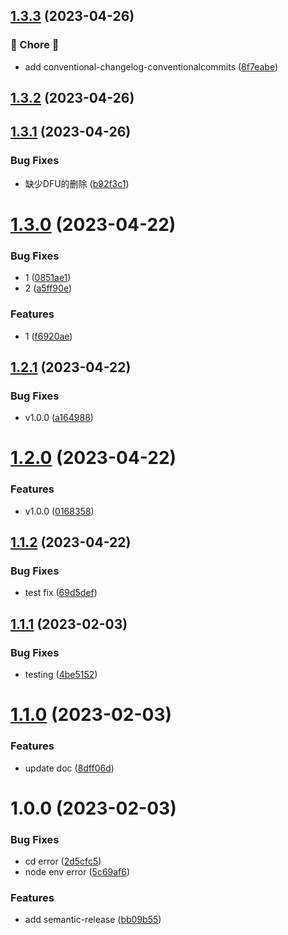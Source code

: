 ## [1.3.3](https://github.com/Liar0320/semantic-release/compare/v1.3.2...v1.3.3) (2023-04-26)


### 🐛 Chore 🐛

* add conventional-changelog-conventionalcommits ([8f7eabe](https://github.com/Liar0320/semantic-release/commit/8f7eabe0f42d40cdf48bb6d3ca92db8df5790bcc))

## [1.3.2](https://github.com/Liar0320/semantic-release/compare/v1.3.1...v1.3.2) (2023-04-26)

## [1.3.1](https://github.com/Liar0320/semantic-release/compare/v1.3.0...v1.3.1) (2023-04-26)


### Bug Fixes

* 缺少DFU的删除 ([b92f3c1](https://github.com/Liar0320/semantic-release/commit/b92f3c167df363799c02d25918d5783bcca4c70e))

# [1.3.0](https://github.com/Liar0320/semantic-release/compare/v1.2.1...v1.3.0) (2023-04-22)


### Bug Fixes

* 1 ([0851ae1](https://github.com/Liar0320/semantic-release/commit/0851ae14ecd6de0cbd77b41c5383248b9c589842))
* 2 ([a5ff90e](https://github.com/Liar0320/semantic-release/commit/a5ff90edccd78f5374c623824df3f41a7a79711c))


### Features

* 1 ([f6920ae](https://github.com/Liar0320/semantic-release/commit/f6920ae91756cbc92ee8d63b876ac670878936a8))

## [1.2.1](https://github.com/Liar0320/semantic-release/compare/v1.2.0...v1.2.1) (2023-04-22)


### Bug Fixes

* v1.0.0 ([a164988](https://github.com/Liar0320/semantic-release/commit/a164988a056d333bc57707c1c558661818e8191a))

# [1.2.0](https://github.com/Liar0320/semantic-release/compare/v1.1.2...v1.2.0) (2023-04-22)


### Features

* v1.0.0 ([0168358](https://github.com/Liar0320/semantic-release/commit/01683586609e2fc6e8ec6f35e9102a82102efd68))

## [1.1.2](https://github.com/Liar0320/semantic-release/compare/v1.1.1...v1.1.2) (2023-04-22)


### Bug Fixes

* test fix ([69d5def](https://github.com/Liar0320/semantic-release/commit/69d5def1debd4fb0fbc4e97339ac840981283d2d))

## [1.1.1](https://github.com/Liar0320/semantic-release/compare/v1.1.0...v1.1.1) (2023-02-03)


### Bug Fixes

* testing ([4be5152](https://github.com/Liar0320/semantic-release/commit/4be515252cc8cea18d6f1a1285bf9cd88f890ef0))

# [1.1.0](https://github.com/Liar0320/semantic-release/compare/v1.0.0...v1.1.0) (2023-02-03)


### Features

* update doc ([8dff06d](https://github.com/Liar0320/semantic-release/commit/8dff06d94f0ba57138fc2ceb193ed8342c06b55e))

# 1.0.0 (2023-02-03)


### Bug Fixes

* cd error ([2d5cfc5](https://github.com/Liar0320/semantic-release/commit/2d5cfc56c2da599fa5b78cbe5392b561329bf312))
* node env error ([5c69af6](https://github.com/Liar0320/semantic-release/commit/5c69af6a34db2c4c9475dc9f9276551c82690a51))


### Features

* add semantic-release ([bb09b55](https://github.com/Liar0320/semantic-release/commit/bb09b558d92d954ced9a83f4b95da984d727db7d))
